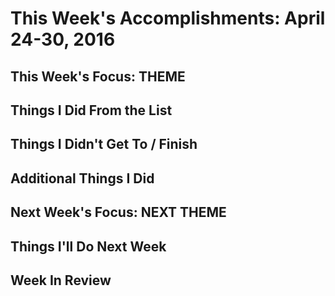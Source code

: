
# This Week's Accomplishments: April 24-30, 2016

## This Week's Focus: **THEME**

## Things I Did From the List

## Things I Didn't Get To / Finish

## Additional Things I Did

## Next Week's Focus: **NEXT THEME**

## Things I'll Do Next Week

## Week In Review
